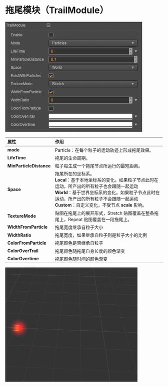 # 拖尾模块（TrailModule）

![](particle-system/trail_module.png)

属性| 作用
:---|:---
**mode** | Particle：在每个粒子的运动轨迹上形成拖尾效果。
**LifeTime** | 拖尾的生命周期。
**MinParticleDistance** | 粒子每生成一个拖尾节点所运行的最短距离。
**Space** | 拖尾所在的坐标系。<br>**Local**：基于本地坐标系的变化。如果粒子节点此时在运动，所产出的所有粒子也会跟随一起运动<br>**World**：基于世界坐标系的变化。如果粒子节点此时在运动，所产出的所有粒子不会跟随一起运动<br>**Custom**：自定义变化，不受节点 **scale** 影响。
**TextureMode** | 贴图在拖尾上的展开形式，Stretch 贴图覆盖在整条拖尾上，Repeat 贴图覆盖在一段拖尾上。
**WidthFromParticle** | 拖尾宽度继承自粒子大小
**WidthRatio** | 拖尾宽度，如果继承自粒子则是粒子大小的比例
**ColorFromParticle** | 拖尾颜色是否继承自粒子
**ColorOverTrail** | 拖尾颜色随拖尾自身长度的颜色渐变
**ColorOvertime** | 拖尾颜色随时间的颜色渐变

![](particle-system/trail.gif)